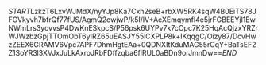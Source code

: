 $START$LzkzT6LxvWJMdX/nyYJp8Ka7Cxh2seB+rbXW5RK4sqW4B0EiTS78JFGVkyvh7bfrQf77fUS/AgmQ2owjwP/k5I/lV+AcXEmqymfl4e5jrFGBEEYjl1EwNWmLrs3yovvsP4DwKnESkpcS/P56psk6UYPv7k7cOpc7K25HqAcQjzxYRZrWJWzbzGpjTTOmObT6yIRZ65uEASJY55lCXPLP8k+IKqqgC/Oizy87/DcvHwzZEEX6GRAMV6Vpc7APF7DhmHgtEAa+0QDNXItKduMAG55rCqY+BaTsEF2Z1SoYR3l3XVJxJuLkAxroJRbFDffzqba6flRUL0aBDn9orJmnDw==$END$